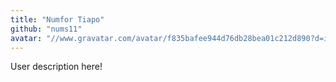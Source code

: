 ```yaml
---
title: "Numfor Tiapo"
github: "nums11"
avatar: "//www.gravatar.com/avatar/f835bafee944d76db28bea01c212d890?d=identicon"
---
```


User description here!
